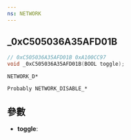 ```yaml
---
ns: NETWORK
---
```

## _0xC505036A35AFD01B

```c
// 0xC505036A35AFD01B 0xA100CC97
void _0xC505036A35AFD01B(BOOL toggle);
```

```
NETWORK_D*

Probably NETWORK_DISABLE_*
```

## 參數
* **toggle**: 

